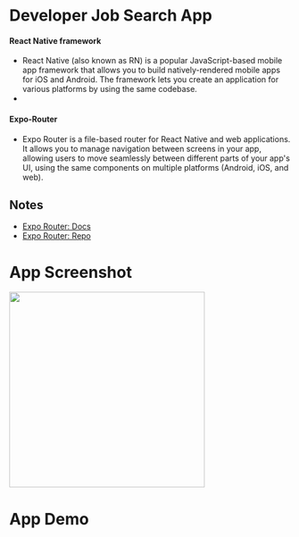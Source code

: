 # Developer Job Search App
#### React Native framework
- React Native (also known as RN) is a popular JavaScript-based mobile app framework that allows you to build natively-rendered mobile apps for iOS and Android. The framework lets you create an application for various platforms by using the same codebase.
- 
#### Expo-Router
- Expo Router is a file-based router for React Native and web applications. It allows you to manage navigation between screens in your app, allowing users to move seamlessly between different parts of your app's UI, using the same components on multiple platforms (Android, iOS, and web).

## Notes

- [Expo Router: Docs](https://expo.github.io/router)
- [Expo Router: Repo](https://github.com/expo/router)

# App Screenshot
<img src="https://github.com/guddushah/Developer-Job-Search-App-ReactNative/assets/40028193/6fd4b6b7-8191-4096-9ff5-bc4d04173c1e" width="350">

# App Demo

